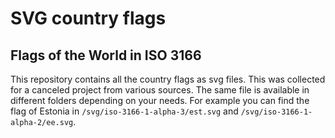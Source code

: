 # SVG country flags
## Flags of the World in ISO 3166

This repository contains all the country flags as svg files. This was collected for a canceled project from various sources. The same file is available in different folders depending on your needs. For example you can find the flag of Estonia in `/svg/iso-3166-1-alpha-3/est.svg` and `/svg/iso-3166-1-alpha-2/ee.svg`.